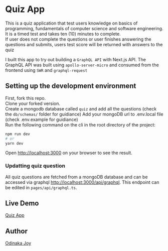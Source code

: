# Quiz App

This is a quiz application that test users knowledge on basics of programming, fundamentals of computer science and software engineering.  
It is a timed test and takes ten (10) minutes to complete.  
If user does not complete the questions or user finishes answering the questions and submits, users test score will be returned with answers to the quiz  

I built this app to try out building a `GraphQL API` with Next.js API. The GraphQL API was built using `apollo-server-micro` and consumed from the frontend using `SWR` and `graphql-request`

## Setting up the development environment

First, fork this repo.  
Clone your forked version.  
Create a mongodb database called `quiz` and add all the questions (check the `db/schemas/` folder for guidiance)
Add your mongoDB url to .env.local file (check .env.example for guidiance)   
Run the following command on the cli in the root directory of the project:

```bash
npm run dev
# or
yarn dev
```

Open [http://localhost:3000](http://localhost:3000) on your browser to see the result.

### Updatting quiz question

All quiz questions are fetched from a mongoDB database and can be accessed via graphql [http://localhost:3000/api/graphql](http://localhost:3000/api/graphql). This endpoint can be edited in `pages/api/graphql.ts`.

## Live Demo
[Quiz App](http://quiz-app-dinakajoy.vercel.app/)

## Author
[Odinaka Joy](http://dinakajoy.com)
